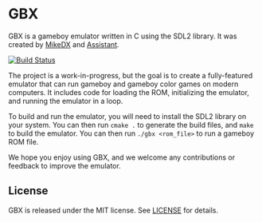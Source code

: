 # GBX

GBX is a gameboy emulator written in C using the SDL2 library. It was created by [MikeDX](https://github.com/MikeDX) and [Assistant](https://github.com/openai/assistant).

[![Build Status](https://github.com/MikeDX/GBX/actions/workflows/cmake.yml/badge.svg)](https://github.com/MikeDX/GBX/actions)

The project is a work-in-progress, but the goal is to create a fully-featured emulator that can run gameboy and gameboy color games on modern computers. It includes code for loading the ROM, initializing the emulator, and running the emulator in a loop.

To build and run the emulator, you will need to install the SDL2 library on your system. You can then run `cmake .` to generate the build files, and `make` to build the emulator. You can then run `./gbx <rom_file>` to run a gameboy ROM file.

We hope you enjoy using GBX, and we welcome any contributions or feedback to improve the emulator.

## License

GBX is released under the MIT license. See [LICENSE](LICENSE) for details.

